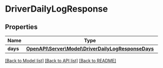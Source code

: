 # DriverDailyLogResponse

## Properties
Name | Type | Description | Notes
------------ | ------------- | ------------- | -------------
**days** | [**OpenAPI\Server\Model\DriverDailyLogResponseDays**](DriverDailyLogResponseDays.md) |  | [optional] 

[[Back to Model list]](../README.md#documentation-for-models) [[Back to API list]](../README.md#documentation-for-api-endpoints) [[Back to README]](../README.md)


